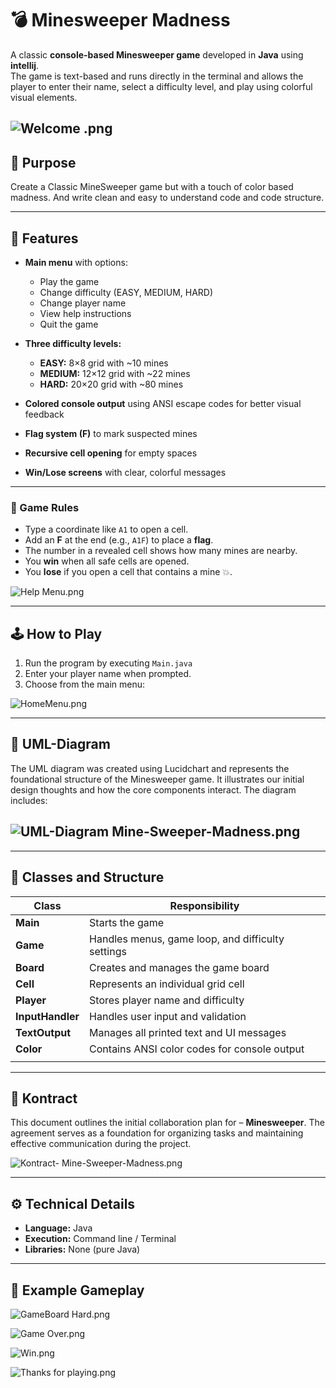 # 💣 Minesweeper Madness

A classic **console-based Minesweeper game** developed in **Java** using **intellij**.  
The game is text-based and runs directly in the terminal and allows the player
to enter their name, select a difficulty level, and play using colorful visual elements.

![Welcome .png](Images/Welcome%20.png)
---

## 🎯 Purpose

Create a Classic MineSweeper game but with a touch of color based madness.
And write clean and easy to understand code and code structure.

---

## 📜 Features

- **Main menu** with options:
    - Play the game
    - Change difficulty (EASY, MEDIUM, HARD)
    - Change player name
    - View help instructions
    - Quit the game

- **Three difficulty levels:**
    - **EASY:** 8×8 grid with ~10 mines
    - **MEDIUM:** 12×12 grid with ~22 mines
    - **HARD:** 20×20 grid with ~80 mines

- **Colored console output** using ANSI escape codes for better visual feedback
- **Flag system (F)** to mark suspected mines
- **Recursive cell opening** for empty spaces
- **Win/Lose screens** with clear, colorful messages

---

### 🧩 Game Rules
- Type a coordinate like `A1` to open a cell.
- Add an **F** at the end (e.g., `A1F`) to place a **flag**.
- The number in a revealed cell shows how many mines are nearby.
- You **win** when all safe cells are opened.
- You **lose** if you open a cell that contains a mine 💥.

![Help Menu.png](Images/Help%20Menu.png)

---

## 🕹 How to Play

1. Run the program by executing `Main.java`
2. Enter your player name when prompted.
3. Choose from the main menu:

![HomeMenu.png](Images/HomeMenu.png)


---
## 🔖 UML-Diagram

The UML diagram was created using Lucidchart and represents the foundational structure of the Minesweeper game.
It illustrates our initial design thoughts and how the core components interact.
The diagram includes:

![UML-Diagram Mine-Sweeper-Madness.png](Images/UML-Diagram%20Mine-Sweeper-Madness.png)
---

---
## 🧠 Classes and Structure

| Class            | Responsibility                                    |
|------------------|---------------------------------------------------|
| **Main**         | Starts the game                                   |
| **Game**         | Handles menus, game loop, and difficulty settings |
| **Board**        | Creates and manages the game board                |
| **Cell**         | Represents an individual grid cell                |
| **Player**       | Stores player name and difficulty                 |
| **InputHandler** | Handles user input and validation                 |
| **TextOutput**   | Manages all printed text and UI messages          |
| **Color**        | Contains ANSI color codes for console output      |
|                  |                                                   |

---

## 📝 Kontract 
This document outlines the initial collaboration plan for – **Minesweeper**.
The agreement serves as a foundation for organizing tasks and
maintaining effective communication during the project.

![Kontract- Mine-Sweeper-Madness.png](Images/Kontract-%20Mine-Sweeper-Madness.png)

---

## ⚙️ Technical Details

- **Language:** Java
- **Execution:** Command line / Terminal
- **Libraries:** None (pure Java)

---

## 🧾 Example Gameplay

![GameBoard Hard.png](Images/GameBoard%20Hard.png)

![Game Over.png](Images/Game%20Over.png)

![Win.png](Images/Win.png)

![Thanks for playing.png](Images/Thanks%20for%20playing.png)